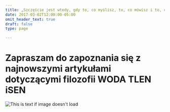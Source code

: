 ```yaml
---
title: „Szczęście jest wtedy, gdy to, co myślisz, to, co mówisz i to, co robisz jest ze sobą w harmonii" Mahatma Gandhi 
date: 2017-03-02T12:00:00-05:00
omit_header_text: true
draft: false 
type: page

---
```

# Zapraszam do zapoznania się z najnowszymi artykułami dotyczącymi filozofii WODA TLEN iSEN
![This is text if image doesn't load](/images/3filary.jpg "nazwa")
